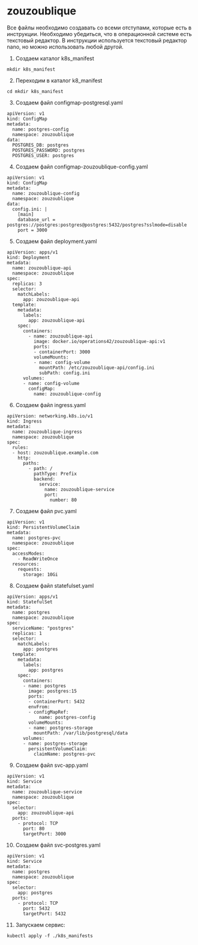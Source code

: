 # zouzoublique
Все файлы необходимо создавать со всеми отступами, которые есть в инструкции.
Необходимо убедиться, что в операционной системе есть текстовый редактор. В инструкции используется текстовый редактор nano, но можно использовать любой другой.

1. Создаем каталог k8s_manifest

```
mkdir k8s_manifest
```
2. Переходим в каталог k8_manifest
```
cd mkdir k8s_manifest
```
3. Создаем файл configmap-postgresql.yaml
```
apiVersion: v1
kind: ConfigMap
metadata:
  name: postgres-config
  namespace: zouzoublique
data:
  POSTGRES_DB: postgres
  POSTGRES_PASSWORD: postgres
  POSTGRES_USER: postgres
```  
4. Создаем файл configmap-zouzoublique-config.yaml
```
apiVersion: v1
kind: ConfigMap
metadata:
  name: zouzoublique-config
  namespace: zouzoublique
data:
  config.ini: |
    [main]
    database_url = postgres://postgres:postgres@postgres:5432/postgres?sslmode=disable
    port = 3000
```	
5. Создаем файл deployment.yaml
```
apiVersion: apps/v1
kind: Deployment
metadata:
  name: zouzoublique-api
  namespace: zouzoublique
spec:
  replicas: 3
  selector:
    matchLabels:
      app: zouzoublique-api
  template:
    metadata:
      labels:
        app: zouzoublique-api
    spec:
      containers:
        - name: zouzoublique-api
          image: docker.io/operations42/zouzoublique-api:v1
          ports:
          - containerPort: 3000
          volumeMounts:
          - name: config-volume
            mountPath: /etc/zouzoublique-api/config.ini
            subPath: config.ini
      volumes:
      - name: config-volume
        configMap:
          name: zouzoublique-config	
```
6. Создаем файл ingress.yaml
```
apiVersion: networking.k8s.io/v1
kind: Ingress
metadata:
  name: zouzoublique-ingress
  namespace: zouzoublique
spec:
  rules:
  - host: zouzoublique.example.com
    http:
      paths:
        - path: /
          pathType: Prefix
          backend:
            service:
              name: zouzoublique-service
              port:
                number: 80
```
7. Создаем файл pvc.yaml
```
apiVersion: v1
kind: PersistentVolumeClaim
metadata:
  name: postgres-pvc
  namespace: zouzoublique
spec:
  accessModes:
    - ReadWriteOnce
  resources:
    requests:
      storage: 10Gi				
```	  
8. Создаем файл statefulset.yaml
```
apiVersion: apps/v1
kind: StatefulSet
metadata:
  name: postgres
  namespace: zouzoublique
spec:
  serviceName: "postgres"
  replicas: 1
  selector:
    matchLabels:
      app: postgres
  template:
    metadata:
      labels:
        app: postgres
    spec:
      containers:
      - name: postgres
        image: postgres:15
        ports:
        - containerPort: 5432
        envFrom:
        - configMapRef:
            name: postgres-config
        volumeMounts:
        - name: postgres-storage
          mountPath: /var/lib/postgresql/data
      volumes:
      - name: postgres-storage
        persistentVolumeClaim:
          claimName: postgres-pvc
```
9. Создаем файл svc-app.yaml
```
apiVersion: v1
kind: Service
metadata:
  name: zouzoublique-service
  namespace: zouzoublique
spec:
  selector:
    app: zouzoublique-api
  ports:
    - protocol: TCP
      port: 80
      targetPort: 3000
```	  
10. Создаем файл svc-postgres.yaml
```
apiVersion: v1
kind: Service
metadata:
  name: postgres
  namespace: zouzoublique
spec:
  selector:
    app: postgres
  ports:
    - protocol: TCP
      port: 5432
      targetPort: 5432 
```	  
11. Запускаем сервис:
```
kubectl apply -f ./k8s_manifests
```
